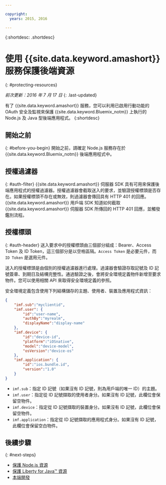 ```yaml
---

copyright:
  years: 2015, 2016

---
```


{:shortdesc: .shortdesc}

# 使用 {{site.data.keyword.amashort}} 服務保護後端資源
{: #protecting-resources}

*前次更新：2016 年 7 月 17 日*
{: .last-updated}


有了 {{site.data.keyword.amashort}} 服務，您可以利用已啟用行動功能的 OAuth 安全及監視來保護 {{site.data.keyword.Bluemix_notm}} 上執行的 Node.js 及 Java 型後端應用程式。
{:shortdesc}

## 開始之前
{: #before-you-begin}
開始之前，請確定 Node.js 服務存在於 {{site.data.keyword.Bluemix_notm}} 後端應用程式中。


## 授權過濾器
{: #auth-filter}
{{site.data.keyword.amashort}} 伺服器 SDK 具有可用來保護後端應用程式的授權過濾器。授權過濾器會截取送入的要求，並驗證授權標頭是否存在。如果授權標頭不存在或無效，則過濾器會傳回具有 HTTP 401 的回應。{{site.data.keyword.amashort}} 用戶端 SDK 知道如何截取 {{site.data.keyword.amashort}} 伺服器 SDK 所傳回的 HTTP 401 回應，並觸發鑑別流程。
## 授權標頭
{: #auth-header}
送入要求中的授權標頭由三個部分組成：Bearer、Access Token 及 ID Token，這三個部分是以空格區隔。`Access Token` 是必要元件，而 `ID Token` 是選用元件。

送入的授權標頭是由個別的授權過濾器進行處理。過濾器會驗證存取記號及 ID 記號簽章、到期日及結構完整性。通過驗證之後，會將安全環境定義物件新增至要求物件。您可以使用相關 API 來取得安全環境定義的參照。

安全環境定義包含使用下列結構儲存的主題、使用者、裝置及應用程式資訊：
```JSON
{
    "imf.sub":"myclientid",
    "imf.user": {
        "id":"user-name",
        "authBy":"myrealm",
        "displayName":"display-name"
    },
    "imf.device": {
        "id":"device-id",
        "platform":"iOSnative",
        "model":"device-model",
        "osVersion":"device-os"
    },
    "imf.application": {
        "id":"ios.bundle.id",
        "version":"1.0"
    }
}
```
* `imf.sub`：指定 ID 記號（如果沒有 ID 記號，則為用戶端的唯一 ID）的主題。
* `imf.user`：指定從 ID 記號擷取的使用者身分。如果沒有 ID 記號，此欄位會保留空物件。
* `imf.device`：指定從 ID 記號擷取的裝置身分。如果沒有 ID 記號，此欄位會保留空物件。
* `imf.application`：指定從 ID 記號擷取的應用程式身分。如果沒有 ID 記號，此欄位會保留空白物件。

## 後續步驟
{: #next-steps}
* [保護 Node.js 資源](protecting-resources-nodejs.html)
* [保護 Liberty for Java&trade; 資源](protecting-resources-java.html)
* [本端開發](protecting-resources-local.html)
